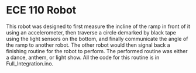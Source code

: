 # ECE 110 Robot

This robot was designed to first measure the incline of the ramp in front of it using an accelerometer, then traverse a circle demarked by black tape using the light sensors on the bottom, and finally communicate the angle of the ramp to another robot. The other robot would then signal back a finishing routine for the robot to perform. The performed routine was either a dance, anthem, or light show. All the code for this routine is in Full_Integration.ino.
